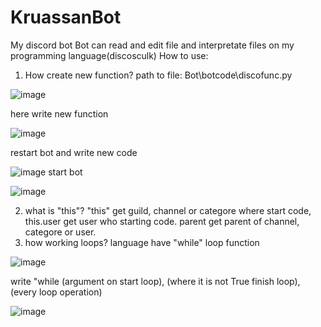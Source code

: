 # KruassanBot
My discord bot
Bot can read and edit file and interpretate files on my programming language(discosculk)
How to use:
1. How create new function?
path to file: Bot\botcode\discofunc.py 

![image](https://github.com/artur749343/KruassanBot/assets/93882299/cd1ba1a9-fbc3-44d4-a842-005e17deb308)

here write new function

![image](https://github.com/artur749343/KruassanBot/assets/93882299/5adb368e-be48-4a7c-a9c4-34f1afe5680a)

restart bot and write new code

![image](https://github.com/artur749343/KruassanBot/assets/93882299/df19e691-b572-4578-8e67-d58ef0b21d61)
start bot

![image](https://github.com/artur749343/KruassanBot/assets/93882299/7ce0a57e-77f7-4ed8-889e-377badd87a14)

2. what is "this"?
"this" get guild, channel or categore where start code, this.user get user who starting code. parent get parent of channel, categore or user.
3. how working loops?
language have "while" loop function

![image](https://github.com/artur749343/KruassanBot/assets/93882299/b3866f6d-b031-439a-9be8-3e7b6100c9a4)

write "while (argument on start loop), (where it is not True finish loop), (every loop operation)

![image](https://github.com/artur749343/KruassanBot/assets/93882299/f2d8c385-22b0-4fb6-b7ae-ef6051627295)
